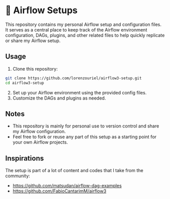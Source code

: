 # 💨 Airflow Setups
This repository contains my personal Airflow setup and configuration files. It serves as a central place to keep track of the Airflow environment configuration, DAGs, plugins, and other related files to help quickly replicate or share my Airflow setup.

## Usage
1. Clone this repository:
```bash
git clone https://github.com/lorenzouriel/airflow3-setup.git
cd airflow3-setup
```
2. Set up your Airflow environment using the provided config files.
3. Customize the DAGs and plugins as needed.

## Notes
* This repository is mainly for personal use to version control and share my Airflow configuration.
* Feel free to fork or reuse any part of this setup as a starting point for your own Airflow projects.

## Inspirations
The setup is part of a lot of content and codes that I take from the community:
- https://github.com/matsudan/airflow-dag-examples
- https://github.com/FabioCantarimM/airflow3
